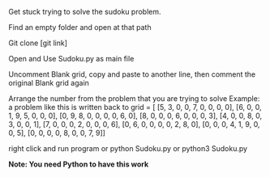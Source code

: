Get stuck trying to solve the sudoku problem.

Find an empty folder and open at that path

Git clone [git link]

Open and Use Sudoku.py as main file

Uncomment Blank grid, copy and paste to another line, then comment the original Blank grid again

Arrange the number from the problem that you are trying to solve
Example: a problem like this is written back to 
grid = [ [5, 3, 0,    0, 7, 0,    0, 0, 0], 
         [6, 0, 0,    1, 9, 5,    0, 0, 0], 
         [0, 9, 8,    0, 0, 0,    0, 6, 0], 
         [8, 0, 0,    0, 6, 0,    0, 0, 3], 
         [4, 0, 0,    8, 0, 3,    0, 0, 1], 
         [7, 0, 0,    0, 2, 0,    0, 0, 6], 
         [0, 6, 0,    0, 0, 0,    2, 8, 0], 
         [0, 0, 0,    4, 1, 9,    0, 0, 5], 
         [0, 0, 0,    0, 8, 0,    0, 7, 9]]

right click and run program or python Sudoku.py or python3 Sudoku.py

**Note: You need Python to have this work**